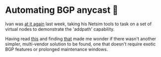 # Automating BGP anycast 🔨

Ivan was [at it again](https://blog.ipspace.net/2021/12/bgp-multipath-addpath.html) last week, taking his Netsim tools to task on a set of virtual nodes to demonstrate the 'addpath' capability.

Having read [this](https://blog.ipspace.net/2021/11/anycast-mpls.html) and finding [that](https://documentation.nokia.com/html/0_add-h-f/93-0267-HTML/7X50_Advanced_Configuration_Guide/BGP_anycast.pdf)
made me wonder if there wasn't another simpler, multi-vendor solution to be found, one that doesn't require exotic BGP features or prolonged maintenance windows.
